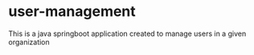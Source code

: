 # user-management
This is a java springboot application created to manage users in a given organization
